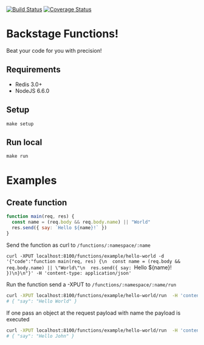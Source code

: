 [![Build Status](https://travis-ci.org/backstage/functions.png?branch=master)](https://travis-ci.org/backstage/functions)
[![Coverage Status](https://coveralls.io/repos/github/backstage/functions/badge.svg?branch=master)](https://coveralls.io/github/backstage/functions?branch=master)


# Backstage Functions!
Beat your code for you with precision!

## Requirements

- Redis 3.0+
- NodeJS 6.6.0

## Setup

    make setup

## Run local

    make run

# Examples

## Create function

```javascript
function main(req, res) {
  const name = (req.body && req.body.name) || "World"
  res.send({ say: `Hello ${name}!` })
}
```

Send the function as curl to `/functions/:namespace/:name`

`curl -XPUT localhost:8100/functions/example/hello-world -d '{"code":"function main(req, res) {\n  const name = (req.body && req.body.name) || \"World\"\n  res.send({ say: `Hello ${name}!` })\n}\n"}' -H 'content-type: application/json'`

Run the function send a -XPUT to `/functions/:namespace/:name/run`

```bash
curl -XPUT localhost:8100/functions/example/hello-world/run  -H 'content-type: application/json'
# { "say": "Hello World" }
```

If one pass an object at the request payload with name the payload is executed

```bash
curl -XPUT localhost:8100/functions/example/hello-world/run  -H 'content-type: application/json' -d '{"name": "John"}'
# { "say": "Hello John" }
```
